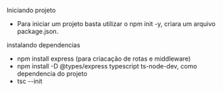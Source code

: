 Iniciando projeto
- Para iniciar um projeto basta utilizar o npm init -y, criara um arquivo package.json.

instalando dependencias
- npm install express (para criacação de rotas e middleware)
- npm install -D @types/express typescript ts-node-dev, como dependencia do projeto
- tsc --init
